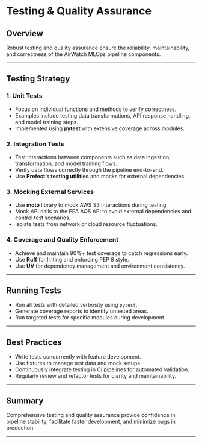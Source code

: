 # Testing & Quality Assurance

## Overview

Robust testing and quality assurance ensure the reliability, maintainability, and correctness of the AirWatch MLOps pipeline components.

---

## Testing Strategy

### 1. Unit Tests

- Focus on individual functions and methods to verify correctness.
- Examples include testing data transformations, API response handling, and model training steps.
- Implemented using **pytest** with extensive coverage across modules.

### 2. Integration Tests

- Test interactions between components such as data ingestion, transformation, and model training flows.
- Verify data flows correctly through the pipeline end-to-end.
- Use **Prefect’s testing utilities** and mocks for external dependencies.

### 3. Mocking External Services

- Use **moto** library to mock AWS S3 interactions during testing.
- Mock API calls to the EPA AQS API to avoid external dependencies and control test scenarios.
- Isolate tests from network or cloud resource fluctuations.

### 4. Coverage and Quality Enforcement

- Achieve and maintain 90%+ test coverage to catch regressions early.
- Use **Ruff** for linting and enforcing PEP 8 style.
- Use **UV** for dependency management and environment consistency.

---

## Running Tests

- Run all tests with detailed verbosity using `pytest`.
- Generate coverage reports to identify untested areas.
- Run targeted tests for specific modules during development.

---

## Best Practices

- Write tests concurrently with feature development.
- Use fixtures to manage test data and mock setups.
- Continuously integrate testing in CI pipelines for automated validation.
- Regularly review and refactor tests for clarity and maintainability.

---

## Summary

Comprehensive testing and quality assurance provide confidence in pipeline stability, facilitate faster development, and minimize bugs in production.

---
